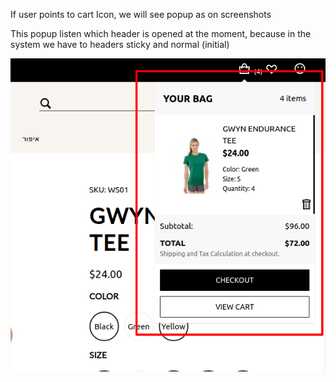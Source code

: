 If user points to cart Icon, we will see popup as on screenshots

This popup listen which header is opened at the moment, because in the system we have to headers sticky and normal (initial)

![MiniCart](screenshot.png)
